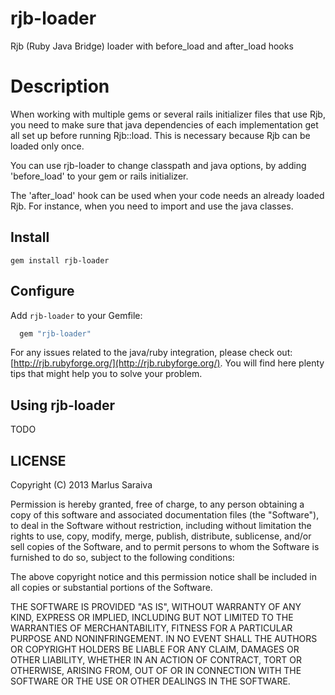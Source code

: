 # rjb-loader

Rjb (Ruby Java Bridge) loader with before_load and after_load hooks

# Description
When working with multiple gems or several rails initializer files that use Rjb, 
you need to make sure that java dependencies of each implementation 
get all set up before running Rjb::load. This is necessary because Rjb can be loaded only once.

You can use rjb-loader to change classpath and java options, by adding 'before_load' to your gem or rails initializer.

The 'after_load' hook can be used when your code needs an already loaded Rjb. 
For instance, when you need to import and use the java classes.

## Install

```
gem install rjb-loader
```

## Configure

Add `rjb-loader` to your Gemfile:

```ruby
  gem "rjb-loader"
```

For any issues related to the java/ruby integration, please check out: [http://rjb.rubyforge.org/](http://rjb.rubyforge.org/). You will find here plenty tips that might help you to solve your problem.

## Using rjb-loader

TODO

## LICENSE

Copyright (C) 2013 Marlus Saraiva

Permission is hereby granted, free of charge, to any person obtaining
a copy of this software and associated documentation files (the
"Software"), to deal in the Software without restriction, including
without limitation the rights to use, copy, modify, merge, publish,
distribute, sublicense, and/or sell copies of the Software, and to
permit persons to whom the Software is furnished to do so, subject to
the following conditions:

The above copyright notice and this permission notice shall be
included in all copies or substantial portions of the Software.

THE SOFTWARE IS PROVIDED "AS IS", WITHOUT WARRANTY OF ANY KIND,
EXPRESS OR IMPLIED, INCLUDING BUT NOT LIMITED TO THE WARRANTIES OF
MERCHANTABILITY, FITNESS FOR A PARTICULAR PURPOSE AND
NONINFRINGEMENT. IN NO EVENT SHALL THE AUTHORS OR COPYRIGHT HOLDERS BE
LIABLE FOR ANY CLAIM, DAMAGES OR OTHER LIABILITY, WHETHER IN AN ACTION
OF CONTRACT, TORT OR OTHERWISE, ARISING FROM, OUT OF OR IN CONNECTION
WITH THE SOFTWARE OR THE USE OR OTHER DEALINGS IN THE SOFTWARE.
